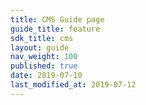 ```yaml
---
title: CMS Guide page
guide_title: feature
sdk_title: cms
layout: guide
nav_weight: 100
published: true
date: 2019-07-10
last_modified_at: 2019-07-12
---
```


